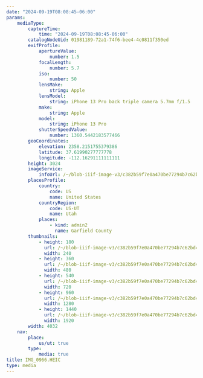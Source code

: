 ```yaml
---
date: "2024-09-19T08:08:45-06:00"
params:
    mediaType:
        captureTime:
            time: "2024-09-19T08:08:45-06:00"
        catalogNodeUid: 01981189-72a1-74f6-bee4-4c0811f350ed
        exifProfile:
            apertureValue:
                number: 1.5
            focalLength:
                number: 5.7
            iso:
                number: 50
            lensMake:
                string: Apple
            lensModel:
                string: iPhone 13 Pro back triple camera 5.7mm f/1.5
            make:
                string: Apple
            model:
                string: iPhone 13 Pro
            shutterSpeedValue:
                number: 1360.5442183577466
        geoCoordinates:
            elevation: 2358.2151755379386
            latitude: 37.61990277777778
            longitude: -112.16291111111111
        height: 3024
        imageService:
            infoUrl: /~/blob-iiif-image-v3/c382b59f7e0a470be77294b7c62bd48345f358fc5c7a8b09a3eb6f97256f388c/info.json
        placesProfile:
            country:
                code: US
                name: United States
            countryRegion:
                code: US-UT
                name: Utah
            places:
                - kind: admin2
                  name: Garfield County
        thumbnails:
            - height: 180
              url: /~/blob-iiif-image-v3/c382b59f7e0a470be77294b7c62bd48345f358fc5c7a8b09a3eb6f97256f388c/full/240%2C180/0/default.jpg
              width: 240
            - height: 360
              url: /~/blob-iiif-image-v3/c382b59f7e0a470be77294b7c62bd48345f358fc5c7a8b09a3eb6f97256f388c/full/480%2C360/0/default.jpg
              width: 480
            - height: 540
              url: /~/blob-iiif-image-v3/c382b59f7e0a470be77294b7c62bd48345f358fc5c7a8b09a3eb6f97256f388c/full/720%2C540/0/default.jpg
              width: 720
            - height: 960
              url: /~/blob-iiif-image-v3/c382b59f7e0a470be77294b7c62bd48345f358fc5c7a8b09a3eb6f97256f388c/full/1280%2C960/0/default.jpg
              width: 1280
            - height: 1440
              url: /~/blob-iiif-image-v3/c382b59f7e0a470be77294b7c62bd48345f358fc5c7a8b09a3eb6f97256f388c/full/1920%2C1440/0/default.jpg
              width: 1920
        width: 4032
    nav:
        place:
            us/ut: true
        type:
            media: true
title: IMG_0966.HEIC
type: media
---
```

